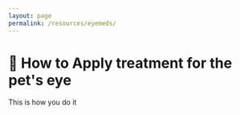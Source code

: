 ```yaml
---
layout: page
permalink: /resources/eyemeds/
---
```


# 📸 How to Apply treatment for the pet's eye

This is how you do it  

